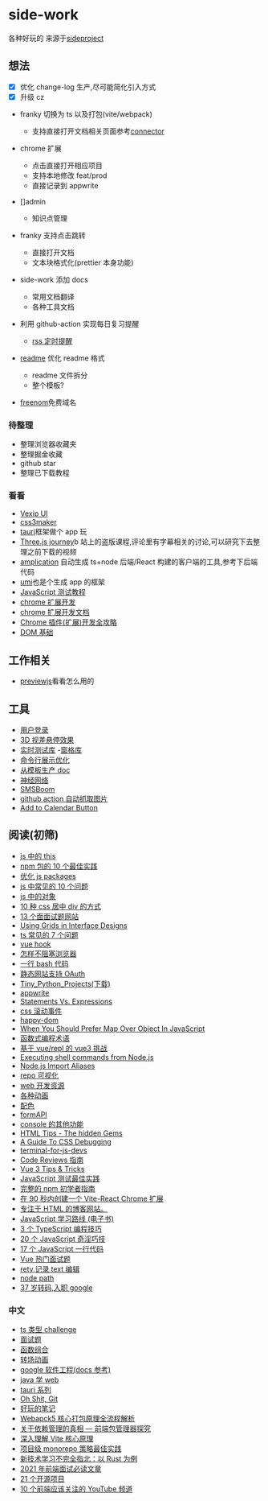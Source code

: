 # side-work

各种好玩的
来源于[sideproject](https://sideproject.guide/)

## 想法

-   [x] 优化 change-log 生产,尽可能简化引入方式
-   [x] 升级 cz
-   franky 切换为 ts 以及打包(vite/webpack)
    -   支持直接打开文档相关页面参考[connector](org-93011474@github.com:mintlify/connector.git)
-   chrome 扩展
    -   点击直接打开相应项目
    -   支持本地修改 feat/prod
    -   直接记录到 appwrite
-   []admin
    -   知识点管理
-   franky 支持点击跳转
    -   直接打开文档
    -   文本块格式化(prettier 本身功能)
-   side-work 添加 docs
    -   常用文档翻译
    -   各种工具文档
-   利用 github-action 实现每日复习提醒
    -   [rss 定时提醒](https://github.com/ChanceYu/front-end-rss)
-   [readme](https://github.com/Louis3797/awesome-readme-template) 优化 readme 格式

    -   readme 文件拆分
    -   整个模板?

-   [freenom](https://www.freenom.com/zh/index.html?lang=zh)免费域名

### 待整理

-   整理浏览器收藏夹
-   整理掘金收藏
-   github star
-   整理已下载教程

### 看看

-   [Vexip UI](https://github.com/qmhc/vexip-ui/)
-   [css3maker](https://www.toptal.com/developers/css3maker)
-   [tauri](https://github.com/tauri-apps/tauri)框架做个 app 玩
-   [Three.js journey](https://www.bilibili.com/video/BV1Pf4y177Vp/?vd_source=a28fe99f8fec1c3800d44220e3754062)b 站上的盗版课程,评论里有字幕相关的讨论,可以研究下去整理之前下载的视频
-   [amplication](https://github.com/amplication/amplication) 自动生成 ts+node 后端/React 构建的客户端的工具,参考下后端代码
-   [umi](https://umijs.org/docs/tutorials/blog)也是个生成 app 的框架
-   [JavaScript 测试教程](https://wanago.io/2022/04/18/advanced-mocking-jest-react-testing-library/)
-   [chrome 扩展开发](https://github.com/sxei/chrome-plugin-demo)
-   [chrome 扩展开发文档](https://developer.chrome.com/docs/extensions/reference/)
-   [Chrome 插件(扩展)开发全攻略](https://www.cnblogs.com/liuxianan/p/chrome-plugin-develop.html)
-   [DOM 基础](https://www.freecodecamp.org/news/javascript-dom-manipulation/)

## 工作相关

-   [previewjs](https://github.com/fwouts/previewjs)看看怎么用的

## 工具

-   [用户登录](https://logto.cn/)
-   [3D 视差悬停效果](https://atroposjs.com/)
-   [实时测试库](https://wallabyjs.om/purchase/#) -[窗格库](https://cocopon.github.io/tweakpane/)
-   [命令行展示优化](https://github.com/sindresorhus/yoctocolors)
-   [从模板生产 doc](https://github.com/alonrbar/easy-template-x)
-   [神经网络](https://brain.js.org/#/)
-   [SMSBoom](https://github.com/OpenEthan/SMSBoom)
-   [github action 自动抓取图片](https://github.com/niumoo/bing-wallpaper)
-   [Add to Calendar Button](https://jekuer.github.io/add-to-calendar-button/)

## 阅读(初筛)

-   [js 中的 this](https://ui.dev/this-keyword-call-apply-bind-javascript)
-   [npm 包的 10 个最佳实践](https://snyk.io/blog/ten-npm-security-best-practices/)
-   [优化 js packages](https://blog.sentry.io/2022/07/19/javascript-sdk-package-reduced)
-   [js 中常见的 10 个问题](https://www.toptal.com/javascript/10-most-common-javascript-mistakes)
-   [js 中的对象](https://www.freecodecamp.org/news/objects-in-javascript-for-beginners/)
-   [10 种 css 居中 div 的方式](https://www.freecodecamp.org/news/how-to-center-a-div-with-css-10-different-ways/)
-   [13 个面面试题网站](https://realtoughcandy.com/faang-interview-prep/)
-   [Using Grids in Interface Designs](https://www.nngroup.com/articles/using-grids-in-interface-designs/)
-   [ts 常见的 7 个问题](https://www.freecodecamp.org/news/the-top-stack-overflowed-typescript-questions-explained/)
-   [vue hook](https://blog.logrocket.com/getting-started-vue-composables/)
-   [怎样不阻塞浏览器](https://medium.com/@matthew.costello/frontend-web-performance-the-essentials-1-cb6513e1c3a1)
-   [一行 bash 代码](https://github.com/onceupon/Bash-Oneliner)
-   [静态网站支持 OAuth](https://abyteofcoding.com/blog/oauth-with-cloudflare-workers-on-a-statically-generated-site/)
-   [Tiny_Python_Projects(下载)](http://tinypythonprojects.com/Tiny_Python_Projects.pdf)
-   [appwrite](https://appwrite.io/)
-   [Statements Vs. Expressions](https://www.joshwcomeau.com/javascript/statements-vs-expressions/)
-   [css 滚动事件](https://www.netlify.com/blog/fun-parallax-scrolling-css-for-matterday/)
-   [happy-dom](https://github.com/capricorn86/happy-dom)
-   [When You Should Prefer Map Over Object In JavaScript](https://www.zhenghao.io/posts/object-vs-map)
-   [函数式编程术语](https://github.com/hemanth/functional-programming-jargon)
-   [基于 vue/repl 的 vue3 挑战](https://github.com/webfansplz/vuejs-challenges)
-   [Executing shell commands from Node.js](https://2ality.com/2022/07/nodejs-child-process.html)
-   [Node.js Import Aliases](https://abhijithota.me/posts/node-import-aliases/)
-   [repo 可视化](https://github.com/githubocto/repo-visualizer)
-   [web 开发资源](https://web-dev-resources.com/#/)
-   [各种动画](https://xsgames.co/animatiss/)
-   [配色](https://coolors.co/generate)
-   [formAPI](https://formbold.com/docs)
-   [console 的其他功能](https://markodenic.com/use-console-log-like-a-pro/)
-   [HTML Tips - The hidden Gems](PDF:learning/书/IT)
-   [A Guide To CSS Debugging](https://www.smashingmagazine.com/2021/10/guide-debugging-css/)
-   [terminal-for-js-devs](https://www.joshwcomeau.com/javascript/terminal-for-js-devs/)
-   [Code Reviews 指南](https://www.semasoftware.com/blog/code-reviews-101-the-basics)
-   [Vue 3 Tips & Tricks](https://medium.com/js-dojo/vue-3-tips-tricks-d820b04f452f)
-   [JavaScript 测试最佳实践](https://github.com/goldbergyoni/javascript-testing-best-practices/blob/master/readme-zh-CN.md)
-   [完整的 npm 初学者指南](https://css-tricks.com/a-complete-beginners-guide-to-npm/)
-   [在 90 秒内创建一个 Vite-React Chrome 扩展](https://dev.to/jacksteamdev/create-a-vite-react-chrome-extension-in-90-seconds-3df7)
-   [专注于 HTML 的博客网站。](https://www.htmhell.dev/adventcalendar/)
-   [JavaScript 学习路线 (电子书)](https://flaviocopes.com/javascript/)
-   [3 个 TypeScript 编程技巧](https://www.cstrnt.dev/blog/three-typescript-tricks)
-   [20 个 JavaScript 奇淫巧技](https://medium.com/geekculture/javascript-hacks-cf8f0fecbc60)
-   [17 个 JavaScript 一行代码](https://javascript.plainenglish.io/17-life-saving-javascript-one-liners-part1-b0b0b32c9f61)
-   [Vue 热门面试题](https://mokkapps.de/blog/my-top-vue-js-interview-questions/)
-   [rety,记录 text 编辑](https://rety.verou.me/)
-   [node path](https://2ality.com/2022/07/nodejs-path.html)
-   [37 岁转码,入职 google](https://www.freecodecamp.org/news/coding-interview-prep-for-big-tech/)

### 中文

-   [ts 类型 challenge](https://juejin.cn/post/7115789691810480135)
-   [面试题](https://mp.weixin.qq.com/s/t8Id1E0tSMxcqiCs_O6uwg)
-   [函数组合](https://juejin.cn/post/7089725586712559652)
-   [转场动画](https://mp.weixin.qq.com/s/2jFTraKRPykCR4J82O3qQg)
-   [google 软件工程(docs 参考)](https://qiangmzsx.github.io/Software-Engineering-at-Google/#/zh-cn/Foreword)
-   [java 学 web](https://imf.ms/web/2022/07/05/my-first-web-hybird-project-experience/)
-   [tauri 系列](https://www.zhihu.com/column/c_1519079232848785408)
-   [Oh Shit, Git](https://ohshitgit.com/zh)
-   [好玩的笔记](https://iruxu.com/notebook/)
-   [Webapck5 核心打包原理全流程解析](https://juejin.cn/post/7031546400034947108)
-   [关于依赖管理的真相 — 前端包管理器探究](https://github.com/Geekhyt/weekly/issues/29)
-   [深入理解 Vite 核心原理](https://juejin.cn/post/7064853960636989454)
-   [项目级 monorepo 策略最佳实践](https://fed.taobao.org/blog/taofed/do71ct/uihagy/)
-   [新技术学习不完全指北：以 Rust 为例](https://mp.weixin.qq.com/s/xtCfAiVEwXLwWDQmCbO1mw)
-   [2021 年前端面试必读文章](https://juejin.cn/post/6844904116339261447)
-   [ 21 个开源项目](https://mp.weixin.qq.com/s/-8GrPZPTPdaqCwENfRQCoA)
-   [10 个前端应该关注的 YouTube 频道](https://mp.weixin.qq.com/s/D9N0LGBJtXvWcjitPrGb5A)

